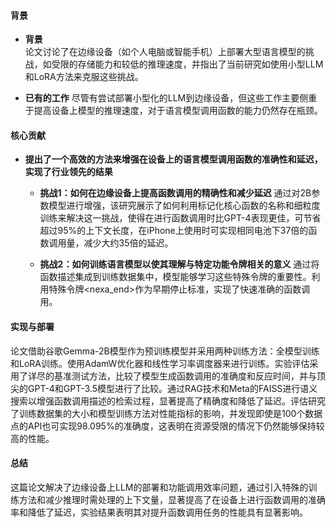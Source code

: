 #### 背景
- **背景**       
    论文讨论了在边缘设备（如个人电脑或智能手机）上部署大型语言模型的挑战，如受限的存储能力和较低的推理速度，并指出了当前研究如使用小型LLM和LoRA方法来克服这些挑战。

- **已有的工作**
    尽管有尝试部署小型化的LLM到边缘设备，但这些工作主要侧重于提高设备上模型的推理速度，对于语言模型调用函数的能力仍然存在瓶颈。

#### 核心贡献
- **提出了一个高效的方法来增强在设备上的语言模型调用函数的准确性和延迟，实现了行业领先的结果**
    - **挑战1：如何在边缘设备上提高函数调用的精确性和减少延迟**
        通过对2B参数模型进行增强，该研究展示了如何利用标记化核心函数的名称和细粒度训练来解决这一挑战，使得在进行函数调用时比GPT-4表现更佳，可节省超过95%的上下文长度，在iPhone上使用时可实现相同电池下37倍的函数调用量，减少大约35倍的延迟。

    - **挑战2：如何训练语言模型以使其理解与特定功能令牌相关的意义**
        通过将函数描述集成到训练数据集中，模型能够学习这些特殊令牌的重要性。利用特殊令牌<nexa_end>作为早期停止标准，实现了快速准确的函数调用。

#### 实现与部署
论文借助谷歌Gemma-2B模型作为预训练模型并采用两种训练方法：全模型训练和LoRA训练。使用AdamW优化器和线性学习率调度器来进行训练。实验评估采用了详尽的基准测试方法，比较了模型生成函数调用的准确度和反应时间，并与顶尖的GPT-4和GPT-3.5模型进行了比较。通过RAG技术和Meta的FAISS进行语义搜索以增强函数调用描述的检索过程，显著提高了精确度和降低了延迟。评估研究了训练数据集的大小和模型训练方法对性能指标的影响，并发现即使是100个数据点的API也可实现98.095%的准确度，这表明在资源受限的情况下仍然能够保持较高的性能。

#### 总结
这篇论文解决了边缘设备上LLM的部署和功能调用效率问题，通过引入特殊的训练方法和减少推理时需处理的上下文量，显著提高了在设备上进行函数调用的准确率和降低了延迟，实验结果表明其对提升函数调用任务的性能具有显著影响。